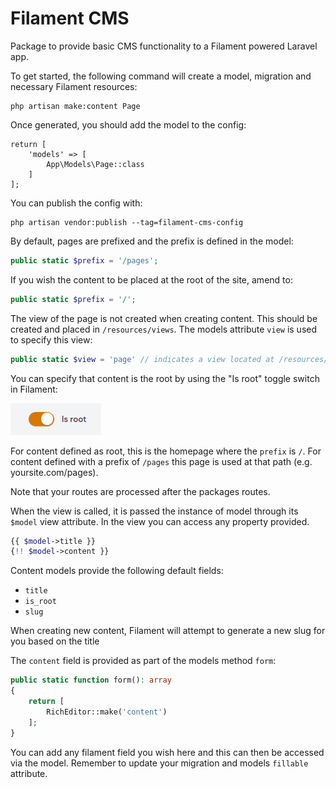 # Filament CMS

Package to provide basic CMS functionality to a Filament powered Laravel app.

To get started, the following command will create a model, migration and necessary Filament resources:
```
php artisan make:content Page
```
Once generated, you should add the model to the config:
```
return [
    'models' => [
        App\Models\Page::class
    ]
];
```
You can publish the config with:
```
php artisan vendor:publish --tag=filament-cms-config
```
By default, pages are prefixed and the prefix is defined in the model:
```php
public static $prefix = '/pages';
```
If you wish the content to be placed at the root of the site, amend to:
```php
public static $prefix = '/';
```
The view of the page is not created when creating content. This should be created and placed in `/resources/views`. The models attribute `view` is used to specify this view:
```php
public static $view = 'page' // indicates a view located at /resources/views/page.blade.php
```
You can specify that content is the root by using the "Is root" toggle switch in Filament:

![is_root.png](docs%2Fimages%2Fis_root.png)

For content defined as root, this is the homepage where the `prefix` is `/`. For content defined with a prefix of `/pages` this page is
used at that path (e.g. yoursite.com/pages).

Note that your routes are processed after the packages routes.

When the view is called, it is passed the instance of model through its `$model` view attribute. In the view you can access any property provided.
```php
{{ $model->title }}
{!! $model->content }}
```
Content models provide the following default fields:

- `title`
- `is_root`
- `slug`

When creating new content, Filament will attempt to generate a new slug for you based on the title

The `content` field is provided as part of the models method `form`:

```php
public static function form(): array
{
    return [
        RichEditor::make('content')
    ];
}
```
You can add any filament field you wish here and this can then be accessed via the model. Remember to update
your migration and models `fillable` attribute. 